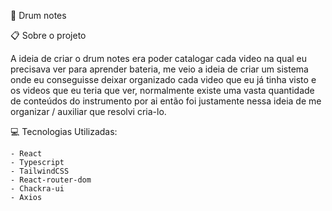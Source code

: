 🥁 Drum notes

📋 Sobre o projeto

A ideia de criar o drum notes era poder catalogar cada video na qual eu precisava ver para aprender bateria,
me veio a ideia de criar um sistema onde eu conseguisse deixar organizado cada video que eu já tinha visto e os videos que eu teria que ver,
normalmente existe uma vasta quantidade de conteúdos do instrumento por ai então foi justamente nessa ideia de me organizar / auxiliar que resolvi cria-lo.

💻 Tecnologias Utilizadas:

```
- React
- Typescript
- TailwindCSS
- React-router-dom
- Chackra-ui
- Axios
```
